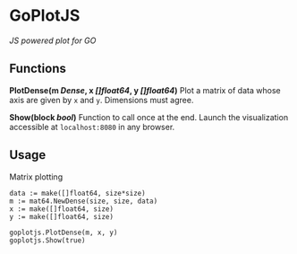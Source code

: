 # GoPlotJS

_JS powered plot for GO_

## Functions

**PlotDense(m _Dense_, x _[]float64_, y _[]float64_)** Plot a matrix of data whose axis are given by `x` and `y`. Dimensions must agree.

**Show(block _bool_)** Function to call once at the end. Launch the visualization
accessible at `localhost:8080` in any browser.

## Usage

Matrix plotting
```
data := make([]float64, size*size)
m := mat64.NewDense(size, size, data)
x := make([]float64, size)
y := make([]float64, size)

goplotjs.PlotDense(m, x, y)
goplotjs.Show(true)
```
